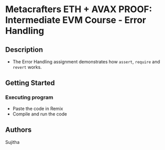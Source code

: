 # Metacrafters ETH + AVAX PROOF: Intermediate EVM Course - Error Handling

## Description

* The Error Handling assignment demonstrates how `assert`, `require` and `revert` works.

## Getting Started

### Executing program

* Paste the code in Remix
* Compile and run the code

## Authors

Sujitha
